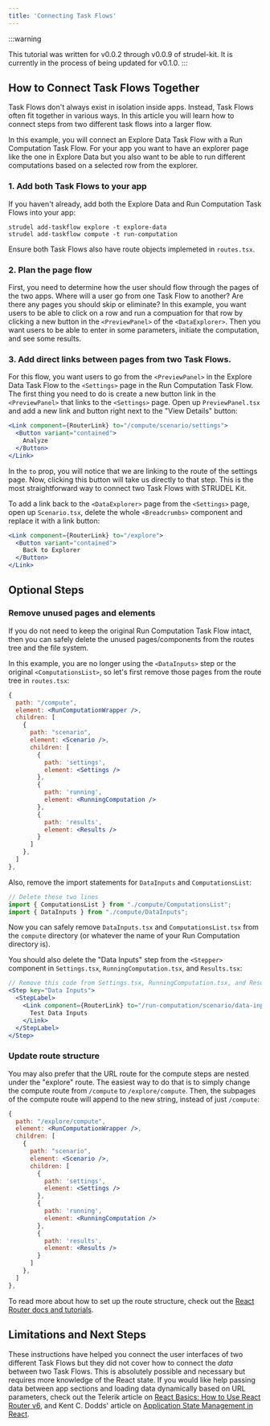 ```yaml
---
title: 'Connecting Task Flows'
---
```


:::warning

This tutorial was written for v0.0.2 through v0.0.9 of strudel-kit. It is currently in the process of being updated for v0.1.0. 
:::

## How to Connect Task Flows Together

Task Flows don't always exist in isolation inside apps. Instead, Task Flows often fit together in various ways. In this article you will learn how to connect steps from two different task flows into a larger flow.

In this example, you will connect an Explore Data Task Flow with a Run Computation Task Flow. For your app you want to have an explorer page like the one in Explore Data but you also want to be able to run different computations based on a selected row from the explorer.

### 1. Add both Task Flows to your app

If you haven't already, add both the Explore Data and Run Computation Task Flows into your app:

```
strudel add-taskflow explore -t explore-data
strudel add-taskflow compute -t run-computation
```

Ensure both Task Flows also have route objects implemeted in `routes.tsx`.

### 2. Plan the page flow

First, you need to determine how the user should flow through the pages of the two apps. Where will a user go from one Task Flow to another? Are there any pages you should skip or eliminate? In this example, you want users to be able to click on a row and run a compuation for that row by clicking a new button in the `<PreviewPanel>` of the `<DataExplorer>`. Then you want users to be able to enter in some parameters, initiate the computation, and see some results.

### 3. Add direct links between pages from two Task Flows.

For this flow, you want users to go from the `<PreviewPanel>` in the Explore Data Task Flow to the `<Settings>` page in the Run Computation Task Flow. The first thing you need to do is create a new button link in the `<PreviewPanel>` that links to the `<Settings>` page. Open up `PreviewPanel.tsx` and add a new link and button right next to the "View Details" button:

```jsx
<Link component={RouterLink} to="/compute/scenario/settings">
  <Button variant="contained">
    Analyze
  </Button>
</Link>
```

In the `to` prop, you will notice that we are linking to the route of the settings page. Now, clicking this button will take us directly to that step. This is the most straightforward way to connect two Task Flows with STRUDEL Kit.

To add a link back to the `<DataExplorer>` page from the `<Settings>` page, open up `Scenario.tsx`, delete the whole `<Breadcrumbs>` component and replace it with a link button:

```jsx
<Link component={RouterLink} to="/explore">
  <Button variant="contained">
    Back to Explorer
  </Button>
</Link>
```

## Optional Steps

### Remove unused pages and elements

If you do not need to keep the original Run Computation Task Flow intact, then you can safely delete the unused pages/components from the routes tree and the file system. 

In this example, you are no longer using the `<DataInputs>` step or the original `<ComputationsList>`, so let's first remove those pages from the route tree in `routes.tsx`:

```jsx
{
  path: "/compute",
  element: <RunComputationWrapper />,
  children: [
    {
      path: "scenario",
      element: <Scenario />,
      children: [
        {
          path: 'settings',
          element: <Settings />
        },
        {
          path: 'running',
          element: <RunningComputation />
        },
        {
          path: 'results',
          element: <Results />
        }
      ]
    },
  ]
},
```

Also, remove the import statements for `DataInputs` and `ComputationsList`:

```jsx
// Delete these two lines
import { ComputationsList } from "./compute/ComputationsList";
import { DataInputs } from "./compute/DataInputs";
```

Now you can safely remove `DataInputs.tsx` and `ComputationsList.tsx` from the `compute` directory (or whatever the name of your Run Computation directory is).

You should also delete the "Data Inputs" step from the `<Stepper>` component in `Settings.tsx`, `RunningComputation.tsx`, and `Results.tsx`:

```jsx
// Remove this code from Settings.tsx, RunningComputation.tsx, and Results.tsx
<Step key="Data Inputs">
  <StepLabel>
    <Link component={RouterLink} to="/run-computation/scenario/data-inputs" sx={{ color: 'inherit', textDecoration: 'none' }}>
      Test Data Inputs
    </Link>
  </StepLabel>
</Step>
```

### Update route structure

You may also prefer that the URL route for the compute steps are nested under the "explore" route. The easiest way to do that is to simply change the compute route from `/compute` to `/explore/compute`. Then, the subpages of the compute route will append to the new string, instead of just `/compute`:

```jsx
{
  path: "/explore/compute",
  element: <RunComputationWrapper />,
  children: [
    {
      path: "scenario",
      element: <Scenario />,
      children: [
        {
          path: 'settings',
          element: <Settings />
        },
        {
          path: 'running',
          element: <RunningComputation />
        },
        {
          path: 'results',
          element: <Results />
        }
      ]
    },
  ]
},
```

To read more about how to set up the route structure, check out the [React Router docs and tutorials](https://reactrouter.com/en/main/start/overview).

## Limitations and Next Steps

These instructions have helped you connect the user interfaces of two different Task Flows but they did not cover how to connect the _data_ between two Task Flows. This is absolutely possible and necessary but requires more knowledge of the React state. If you would like help passing data between app sections and loading data dynamically based on URL parameters, check out the Telerik article on [React Basics: How to Use React Router v6](https://www.telerik.com/blogs/react-basics-how-to-use-react-router-v6), and Kent C. Dodds' article on [Application State Management in React](https://kentcdodds.com/blog/application-state-management-with-react).